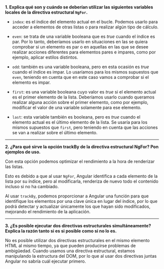 **1. Explica qué son y cuándo se deberían utilizar las siguientes variables locales de la directiva estructural ```NgFor```.**

- ```index```: es el índice del elemento actual en el bucle. Podemos usarlo para acceder a elementos de otras listas o para realizar algún tipo de cálculo.
  
- ```even```: se trata de una variable booleana que es *true* cuando el índice es par. Por lo tanto, deberíamos usarlo en situaciones en las se quiera comprobar si un elemento es par o en aquellas en las que se desee realizar acciones diferentes para elementos pares e impares, como por ejemplo, aplicar estilos distintos.

- ```odd```: también es una variable booleana, pero en esta ocasión es *true* cuando el índice es impar. Lo usaríamos para los mismos supuestos que ```even```, teniendo en cuenta que en este caso vamos a comprobar si el elemento es impar.

- ```first```: es una variable booleana cuyo valor es *true* si el elemento actual es el primer elemento de la lista. Deberíamos usarlo cuando queramos realizar alguna acción sobre el primer elemento, como por ejemplo, modificar el valor de una variable solamente para ese elemento.

- ```last```: esta variable también es booleana, pero es *true* cuando el elemento actual es el último elemento de la lista. Se usaría para los mismos supuestos que ```first```, pero teniendo en cuenta que las acciones se van a realizar sobre el último elemento.

***

**2. ¿Para qué sirve la opción trackBy de la directiva estructural NgFor? Pon ejemplos de uso.**

Con esta opción podemos optimizar el rendimiento a la hora de renderizar las listas. 

Esto es debido a que al usar ```NgFor```, Angular identifica a cada elemento de la lista por su índice, pero al modificarla, renderiza de nuevo todo el contenido incluso si no ha cambiado. 

Al usar ```trackBy```, podemos proporcionar a Angular una función para que identifique los elementos por una clave única en lugar del índice, por lo que podrá detectar y actualizar únicamente los que hayan sido modificados, mejorando el rendimiento de la aplicación.

***

**3. ¿Es posible ejecutar dos directivas estructurales simultáneamente? Explica la razón tanto si es si posible como si no lo es.**

No es posible utilizar dos directivas estructurales en el mismo elemento HTML al mismo tiempo, ya que pueden producirse problemas de ambigüedad. Cuando usamos una directiva estructural, estamos manipulando la estructura del DOM, por lo que al usar dos directivas juntas Angular no sabría cuál ejecutar primero.